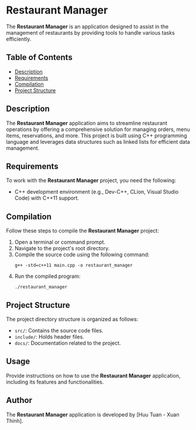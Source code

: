 # Restaurant Manager

The **Restaurant Manager** is an application designed to assist in the management of restaurants by providing tools to handle various tasks efficiently.

## Table of Contents

- [Description](#description)
- [Requirements](#requirements)
- [Compilation](#compilation)
- [Project Structure](#project-structure)

## Description

The **Restaurant Manager** application aims to streamline restaurant operations by offering a comprehensive solution for managing orders, menu items, reservations, and more. This project is built using C++ programming language and leverages data structures such as linked lists for efficient data management.

## Requirements

To work with the **Restaurant Manager** project, you need the following:

- C++ development environment (e.g., Dev-C++, CLion, Visual Studio Code) with C++11 support.

## Compilation

Follow these steps to compile the **Restaurant Manager** project:

1. Open a terminal or command prompt.
2. Navigate to the project's root directory.
3. Compile the source code using the following command:
   ```
   g++ -std=c++11 main.cpp -o restaurant_manager
   ```
4. Run the compiled program:
   ```
   ./restaurant_manager
   ```

## Project Structure

The project directory structure is organized as follows:

- `src/`: Contains the source code files.
- `include/`: Holds header files.
- `docs/`: Documentation related to the project.

## Usage

Provide instructions on how to use the **Restaurant Manager** application, including its features and functionalities.

## Author

The **Restaurant Manager** application is developed by [Huu Tuan - Xuan Thinh].



